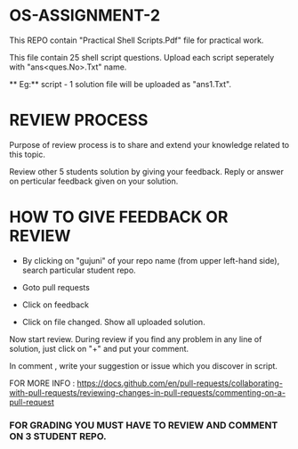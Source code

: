 # OS-ASSIGNMENT-2

This REPO contain "Practical Shell Scripts.Pdf" file for practical work.

This file contain 25 shell script questions. Upload each script seperately with "ans<ques.No>.Txt" name.

** Eg:** script - 1 solution file will be uploaded as "ans1.Txt".</font>

# REVIEW PROCESS

Purpose of review process is to share and extend your knowledge related to this topic.

Review other 5 students solution by giving your feedback. Reply or answer on perticular feedback given on your solution.


# HOW TO GIVE FEEDBACK OR REVIEW

* By clicking on "gujuni" of your repo name (from upper left-hand side), search particular student repo.

* Goto pull requests

* Click on feedback

* Click on file changed. Show all uploaded solution.

Now start review. During review if you find any problem in any line of solution, just click on "+" and put your comment.

In comment , write your suggestion or issue which you discover in script.

 
 FOR MORE INFO : https://docs.github.com/en/pull-requests/collaborating-with-pull-requests/reviewing-changes-in-pull-requests/commenting-on-a-pull-request
 
 
 ### FOR GRADING YOU MUST HAVE TO REVIEW AND COMMENT ON 3 STUDENT REPO.
